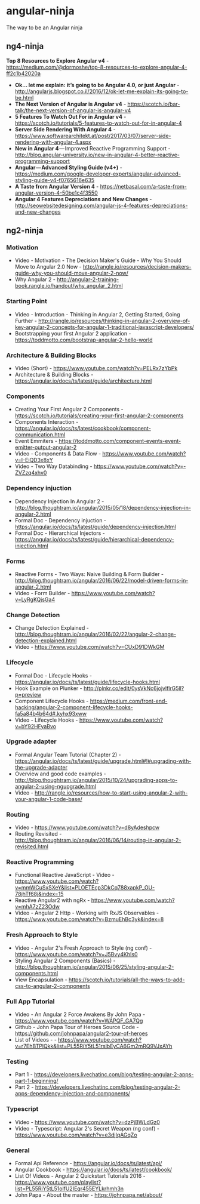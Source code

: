 # angular-ninja
The way to be an Angular ninja

## ng4-ninja
**Top 8 Resources to Explore Angular v4** - https://medium.com/@dormoshe/top-8-resources-to-explore-angular-4-ff2c1b42020a

* **Ok… let me explain: it’s going to be Angular 4.0, or just Angular** - http://angularjs.blogspot.co.il/2016/12/ok-let-me-explain-its-going-to-be.html
* **The Next Version of Angular is Angular v4** - https://scotch.io/bar-talk/the-next-version-of-angular-is-angular-v4
* **5 Features To Watch Out For in Angular v4** - https://scotch.io/tutorials/5-features-to-watch-out-for-in-angular-4
* **Server Side Rendering With Angular 4** - https://www.softwarearchitekt.at/post/2017/03/07/server-side-rendering-with-angular-4.aspx
* **New in Angular 4** — Improved Reactive Programming Support - http://blog.angular-university.io/new-in-angular-4-better-reactive-programming-support
* **Angular — Advanced Styling Guide (v4+)** - https://medium.com/google-developer-experts/angular-advanced-styling-guide-v4-f0765616e635
* **A Taste from Angular Version 4** - https://netbasal.com/a-taste-from-angular-version-4-50be1c4f3550
* **Angular 4 Features Depreciations and New Changes** - http://seowebsitedesigning.com/angular-js-4-features-depreciations-and-new-changes


## ng2-ninja
### Motivation
* Video - Motivation - The Decision Maker's Guide - Why You Should Move to Angular 2.0 Now -  http://rangle.io/resources/decision-makers-guide-why-you-should-move-angular-2-now/
* Why Angular 2 - http://angular-2-training-book.rangle.io/handout/why_angular_2.html

### Starting Point
* Video - Introduction - Thinking in Angular 2, Getting Started, Going Further - http://rangle.io/resources/thinking-in-angular-2-overview-of-key-angular-2-concepts-for-angular-1-traditional-javascript-developers/
* Bootstrapping your first Angular 2 application - https://toddmotto.com/bootstrap-angular-2-hello-world

### Architecture & Building Blocks
* Video (Short) - https://www.youtube.com/watch?v=PELRx7zYbPk
* Architecture & Building Blocks - https://angular.io/docs/ts/latest/guide/architecture.html

### Components
* Creating Your First Angular 2 Components - https://scotch.io/tutorials/creating-your-first-angular-2-components
* Components Interaction - https://angular.io/docs/ts/latest/cookbook/component-communication.html
* Event Emmiters - https://toddmotto.com/component-events-event-emitter-output-angular-2
* Video - Components & Data Flow - https://www.youtube.com/watch?v=I-EiQD3x8xY
* Video - Two Way Databinding - https://www.youtube.com/watch?v=-ZVZzq4xhv0

### Dependency injuction
* Dependency Injection In Angular 2 - http://blog.thoughtram.io/angular/2015/05/18/dependency-injection-in-angular-2.html
* Formal Doc - Dependency injuction - https://angular.io/docs/ts/latest/guide/dependency-injection.html
* Formal Doc - Hierarchical Injectors - https://angular.io/docs/ts/latest/guide/hierarchical-dependency-injection.html

### Forms
* Reactive Forms - Two Ways: Naive Building & Form Builder - http://blog.thoughtram.io/angular/2016/06/22/model-driven-forms-in-angular-2.html
* Video - Form Builder - https://www.youtube.com/watch?v=LyRgKQjsGa4

### Change Detection
* Change Detection Explained - http://blog.thoughtram.io/angular/2016/02/22/angular-2-change-detection-explained.html
* Video - https://www.youtube.com/watch?v=CUxD91DWkGM

### Lifecycle
* Formal Doc - Lifecycle Hooks - https://angular.io/docs/ts/latest/guide/lifecycle-hooks.html
* Hook Example on Plunker - http://plnkr.co/edit/0ysVkNc6jojvlflrG5ll?p=preview
* Component Lifecycle Hooks - https://medium.com/front-end-hacking/angular-2-component-lifecycle-hooks-fa5a84b4b64d#.kyhx93xww
* Video - Lifecycle Hooks - https://www.youtube.com/watch?v=bY92HFyaBvo

### Upgrade adapter
* Formal Angular Team Tutorial (Chapter 2) - https://angular.io/docs/ts/latest/guide/upgrade.html#!#upgrading-with-the-upgrade-adapter
* Overview and good code examples - http://blog.thoughtram.io/angular/2015/10/24/upgrading-apps-to-angular-2-using-ngupgrade.html
* Video - http://rangle.io/resources/how-to-start-using-angular-2-with-your-angular-1-code-base/

### Routing
* Video - https://www.youtube.com/watch?v=d8yAdeshpcw
* Routing Revisited - http://blog.thoughtram.io/angular/2016/06/14/routing-in-angular-2-revisited.html

### Reactive Programming
* Functional Reactive JavaScript - Video - https://www.youtube.com/watch?v=mmWCuSxSXeY&list=PLOETEcp3DkCq788xapkP_OU-78jhTf68j&index=15
* Reactive Angular2 with ngRx - https://www.youtube.com/watch?v=mhA7zZ23Odw
* Video - Angular 2 Http - Working with RxJS Observables - https://www.youtube.com/watch?v=BzmuEhBc3yk&index=8

### Fresh Approach to Style
* Video - Angular 2's Fresh Approach to Style (ng conf) - https://www.youtube.com/watch?v=J5Bvy4KhIs0
* Styling Angular 2 Components (Basics) - http://blog.thoughtram.io/angular/2015/06/25/styling-angular-2-components.html
* View Encapsulation - https://scotch.io/tutorials/all-the-ways-to-add-css-to-angular-2-components

### Full App Tutorial
* Video - An Angular 2 Force Awakens By John Papa - https://www.youtube.com/watch?v=WAPQF_GA7Qg
* Github - John Papa Tour of Heroes Source Code - https://github.com/johnpapa/angular2-tour-of-heroes
* List of Videos -  - https://www.youtube.com/watch?v=r7EhBTPlQkk&list=PL55RiY5tL51rslbEyCA6Gm2mRQ9VJxAYh

### Testing
* Part 1 - https://developers.livechatinc.com/blog/testing-angular-2-apps-part-1-beginning/
* Part 2 - https://developers.livechatinc.com/blog/testing-angular-2-apps-dependency-injection-and-components/

### Typescript
* Video - https://www.youtube.com/watch?v=dzPjBWLdGz0
* Video - Typescript: Angular 2's Secret Weapon (ng conf) - https://www.youtube.com/watch?v=e3djIqAGqZo

### General
* Formal Api Reference - https://angular.io/docs/ts/latest/api/
* Angular Cookbook - https://angular.io/docs/ts/latest/cookbook/
* List Of Videos - Angular 2 Quickstart Tutorials 2016 - https://www.youtube.com/playlist?list=PL55RiY5tL51olfU2IEqr455EYLkrhmh3n
* John Papa - About the master - https://johnpapa.net/about/
